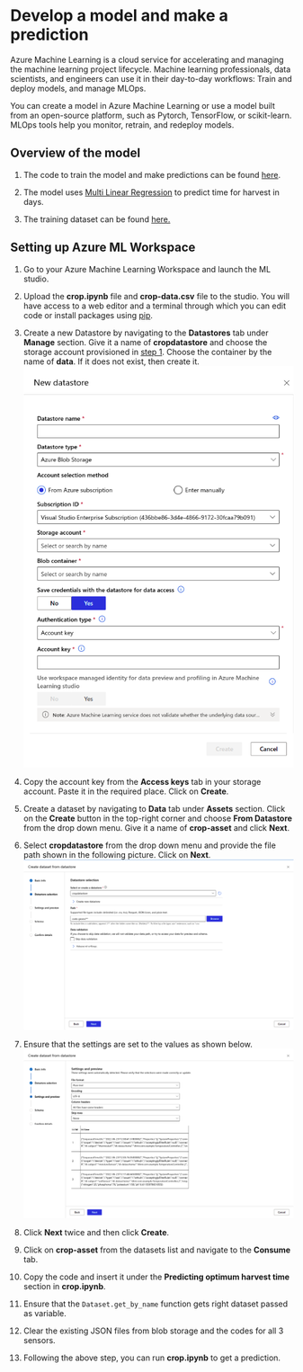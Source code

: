 # Develop a model and make a prediction

Azure Machine Learning is a cloud service for accelerating and managing the machine learning project lifecycle. Machine learning professionals, data scientists, and engineers can use it in their day-to-day workflows: Train and deploy models, and manage MLOps.

You can create a model in Azure Machine Learning or use a model built from an open-source platform, such as Pytorch, TensorFlow, or scikit-learn. MLOps tools help you monitor, retrain, and redeploy models.

## Overview of the model

1. The code to train the model and make predictions can be found [here](./code/models/crop.ipynb).

2. The model uses [Multi Linear Regression](https://www.investopedia.com/terms/m/mlr.asp#:~:text=Key%20Takeaways-,Multiple%20linear%20regression%20(MLR)%2C%20also%20known%20simply%20as%20multiple,uses%20just%20one%20explanatory%20variable.) to predict time for harvest in days.

3. The training dataset can be found [here.](./code/models/crop-data.csv)

## Setting up Azure ML Workspace

1. Go to your Azure Machine Learning Workspace and launch the ML studio.

2. Upload the **crop.ipynb** file and **crop-data.csv** file to the studio. You will have access to a web editor and a terminal through which you can edit code or install packages using [pip](https://pypi.org/project/pip/).

3. Create a new Datastore by navigating to the **Datastores** tab under **Manage** section. Give it a name of **cropdatastore** and choose the storage account provisioned in [step 1](./1-provision-resources-in-azure.md). Choose the container by the name of **data**. If it does not exist, then create it.
![Image of Datastore](./images/Datastore.png)

4. Copy the account key from the **Access keys** tab in your storage account. Paste it in the required place. Click on **Create**.


5. Create a dataset by navigating to **Data** tab under **Assets** section. Click on the **Create** button in the top-right corner and choose **From Datastore** from the drop down menu. Give it a name of **crop-asset** and click **Next**.

6. Select **cropdatastore** from the drop down menu and provide the file path shown in the following picture. Click on **Next**.
![Image of Dataset](./images/Dataset.png)

7. Ensure that the settings are set to the values as shown below.
![Settings and Preview page](./images/Preview.png)

8. Click **Next** twice and then click **Create**.

9. Click on **crop-asset** from the datasets list and navigate to the **Consume** tab.

10. Copy the code and insert it under the **Predicting optimum harvest time** section in **crop.ipynb**.

11. Ensure that the `Dataset.get_by_name` function gets right dataset passed as variable.

12. Clear the existing JSON files from blob storage and the codes for all 3 sensors.

13. Following the above step, you can run **crop.ipynb** to get a prediction.